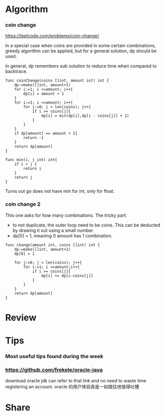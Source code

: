 # Algorithm

### coin change

https://leetcode.com/problems/coin-change/

In a special case when coins are provided in some certain combinations, greedy algorithm can be applied, but for a general solution, dp should be used.

In general, dp remembers sub solution to reduce time when compared to backtrace.

```
func coinChange(coins []int, amount int) int {
    dp:=make([]int, amount+1)
    for i:=1; i <=amount; i++{
        dp[i] = amount + 1
    }
    for i:=1; i <=amount; i++{
        for j:=0; j < len(coins); j++{
            if i >= coins[j]{
                dp[i] = min(dp[i],dp[i - coins[j]] + 1)
            }
        }
    }
    if dp[amount] == amount + 1{
        return -1
    }
    return dp[amount]
}

func min(i, j int) int{
    if i < j {
        return i
    }
    return j
}
```

Turns out go does not have min for int, only for float.

### coin change 2

This one asks for how many combinations. The tricky part:

- to not duplicate, the outer loop need to be coins. This can be deducted by drawing it out using a small number.
- dp[0] = 1, meaning 0 amount has 1 combination.

```
func change(amount int, coins []int) int {
    dp:=make([]int, amount+1)
    dp[0] = 1

    for j:=0; j < len(coins); j++{
        for i:=1; i <=amount;i++{
            if i >= coins[j]{
                dp[i] += dp[i-coins[j]]
            }
        }
    }
    return dp[amount]
}
```

# Review

# Tips

### Most useful tips found during the week

### https://github.com/frekele/oracle-java

download oracle jdk can refer to that link and no need to waste time registering an account. oracle 的用户体验真是一如既往地值得吐槽

# Share
